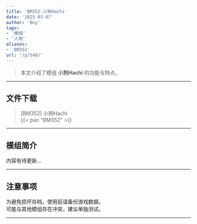 ```yaml
---
title: 'BM352-小狗Hachi'
date: '2025-03-07'
author: 'Bny'
tags:
- '模组'
- '人物'
aliases:
- 'BM352'
url: '/p/540/'
---
```


> 本文介绍了模组 **小狗Hachi** 的功能与特点。

---

## 文件下载

> [BM352] 小狗Hachi  
{{< pan "BM352" >}}  

---

## 模组简介

>  
内容有待更新...  

---

## 注意事项

>  
为避免损坏存档，使用前请备份游戏数据。  
可能与其他模组存在冲突，建议单独测试。  

---

